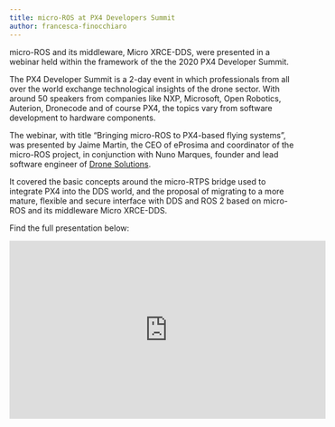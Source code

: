 ```yaml
---
title: micro-ROS at PX4 Developers Summit
author: francesca-finocchiaro
---
```


micro-ROS and its middleware, Micro XRCE-DDS, were presented in a webinar held within the framework of the the 2020 PX4 Developer Summit.

The PX4 Developer Summit is a 2-day event in which professionals from all over the world exchange technological insights of the drone sector.
With around 50 speakers from companies like NXP, Microsoft, Open Robotics, Auterion, Dronecode and of course PX4, the topics vary from software development to hardware components.

The webinar, with title “Bringing micro-ROS to PX4-based flying systems”, was presented by Jaime Martin, the CEO of eProsima and coordinator of the micro-ROS project, in conjunction with Nuno Marques, founder and lead software engineer of [Drone Solutions](https://dronesolutions.io/).

It covered the basic concepts around the micro-RTPS bridge used to integrate PX4 into the DDS world, and the proposal of migrating to
a more mature, flexible and secure interface with DDS and ROS 2 based on micro-ROS and its middleware Micro XRCE-DDS.

Find the full presentation below:

<iframe width="560" height="315" src="https://www.youtube.com/embed/8JCH_Yg8eX4" frameborder="0" allow="accelerometer; autoplay; encrypted-media; gyroscope; picture-in-picture" allowfullscreen></iframe>